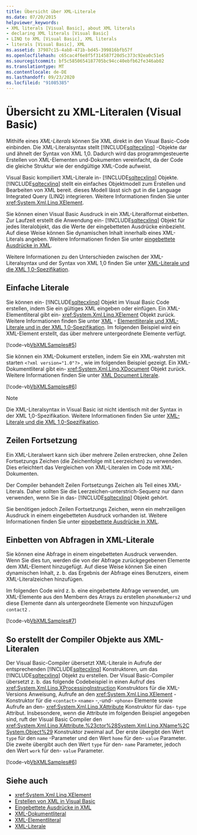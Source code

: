 ```yaml
---
title: Übersicht über XML-Literale
ms.date: 07/20/2015
helpviewer_keywords:
- XML literals [Visual Basic], about XML literals
- declaring XML literals [Visual Basic]
- LINQ to XML [Visual Basic], XML literals
- literals [Visual Basic], XML
ms.assetid: 37987c15-4ab8-471b-bd45-399816bfb57f
ms.openlocfilehash: c65cac4f6e8f5f314587f20d5c373c92ea0c51e5
ms.sourcegitcommit: bf5c5850654187705bc94cc40ebfb62fe346ab02
ms.translationtype: MT
ms.contentlocale: de-DE
ms.lasthandoff: 09/23/2020
ms.locfileid: "91085385"
---
```

# <a name="xml-literals-overview-visual-basic"></a>Übersicht zu XML-Literalen (Visual Basic)

Mithilfe eines *XML-Literals* können Sie XML direkt in den Visual Basic-Code einbinden. Die XML-Literalsyntax stellt [!INCLUDE[sqltecxlinq](~/includes/sqltecxlinq-md.md)] -Objekte dar und ähnelt der Syntax von XML 1,0. Dadurch wird das programmgesteuerte Erstellen von XML-Elementen und-Dokumenten vereinfacht, da der Code die gleiche Struktur wie der endgültige XML-Code aufweist.  
  
 Visual Basic kompiliert XML-Literale in- [!INCLUDE[sqltecxlinq](~/includes/sqltecxlinq-md.md)] Objekte. [!INCLUDE[sqltecxlinq](~/includes/sqltecxlinq-md.md)] stellt ein einfaches Objektmodell zum Erstellen und Bearbeiten von XML bereit. dieses Modell lässt sich gut in die Language Integrated Query (LINQ) integrieren. Weitere Informationen finden Sie unter <xref:System.Xml.Linq.XElement>.  
  
 Sie können einen Visual Basic Ausdruck in ein XML-Literalformat einbetten. Zur Laufzeit erstellt die Anwendung ein- [!INCLUDE[sqltecxlinq](~/includes/sqltecxlinq-md.md)] Objekt für jedes literalobjekt, das die Werte der eingebetteten Ausdrücke einbezieht. Auf diese Weise können Sie dynamischen Inhalt innerhalb eines XML-Literals angeben. Weitere Informationen finden Sie unter [eingebettete Ausdrücke in XML](embedded-expressions-in-xml.md).  
  
 Weitere Informationen zu den Unterschieden zwischen der XML-Literalsyntax und der Syntax von XML 1,0 finden Sie unter [XML-Literale und die XML 1,0-Spezifikation](xml-literals-and-the-xml-1-0-specification.md).  
  
## <a name="simple-literals"></a>Einfache Literale  

 Sie können ein- [!INCLUDE[sqltecxlinq](~/includes/sqltecxlinq-md.md)] Objekt im Visual Basic Code erstellen, indem Sie ein gültiges XML eingeben oder einfügen. Ein XML-Elementliteral gibt ein- <xref:System.Xml.Linq.XElement> Objekt zurück. Weitere Informationen finden Sie unter [XML](../../../language-reference/xml-literals/xml-element-literal.md) - [Elementliterale und XML-Literale und in der XML 1,0-Spezifikation](xml-literals-and-the-xml-1-0-specification.md). Im folgenden Beispiel wird ein XML-Element erstellt, das über mehrere untergeordnete Elemente verfügt.  
  
 [!code-vb[VbXMLSamples#5](~/samples/snippets/visualbasic/VS_Snippets_VBCSharp/VbXMLSamples/VB/XMLSamples2.vb#5)]  
  
 Sie können ein XML-Dokument erstellen, indem Sie ein XML-wahrsten mit starten `<?xml version="1.0"?>` , wie im folgenden Beispiel gezeigt. Ein XML-Dokumentliteral gibt ein- <xref:System.Xml.Linq.XDocument> Objekt zurück. Weitere Informationen finden Sie unter [XML Document Literale](../../../language-reference/xml-literals/xml-document-literal.md).  
  
 [!code-vb[VbXMLSamples#6](~/samples/snippets/visualbasic/VS_Snippets_VBCSharp/VbXMLSamples/VB/XMLSamples2.vb#6)]  
  
> [!NOTE]
> Die XML-Literalsyntax in Visual Basic ist nicht identisch mit der Syntax in der XML 1,0-Spezifikation. Weitere Informationen finden Sie unter [XML-Literale und die XML 1,0-Spezifikation](xml-literals-and-the-xml-1-0-specification.md).  
  
## <a name="line-continuation"></a>Zeilen Fortsetzung  

 Ein XML-Literalwert kann sich über mehrere Zeilen erstrecken, ohne Zeilen Fortsetzungs Zeichen (die Zeichenfolge mit Leerzeichen) zu verwenden. Dies erleichtert das Vergleichen von XML-Literalen im Code mit XML-Dokumenten.  
  
 Der Compiler behandelt Zeilen Fortsetzungs Zeichen als Teil eines XML-Literals. Daher sollten Sie die Leerzeichen-unterstrich-Sequenz nur dann verwenden, wenn Sie in das- [!INCLUDE[sqltecxlinq](~/includes/sqltecxlinq-md.md)] Objekt gehört.  
  
 Sie benötigen jedoch Zeilen Fortsetzungs Zeichen, wenn ein mehrzeiligen Ausdruck in einem eingebetteten Ausdruck vorhanden ist. Weitere Informationen finden Sie unter [eingebettete Ausdrücke in XML](embedded-expressions-in-xml.md).  
  
## <a name="embedding-queries-in-xml-literals"></a>Einbetten von Abfragen in XML-Literale  

 Sie können eine Abfrage in einem eingebetteten Ausdruck verwenden. Wenn Sie dies tun, werden die von der Abfrage zurückgegebenen Elemente dem XML-Element hinzugefügt. Auf diese Weise können Sie einen dynamischen Inhalt, z. b. das Ergebnis der Abfrage eines Benutzers, einem XML-Literalzeichen hinzufügen.  
  
 Im folgenden Code wird z. b. eine eingebettete Abfrage verwendet, um XML-Elemente aus den Membern des Arrays zu erstellen `phoneNumbers2` und diese Elemente dann als untergeordnete Elemente von hinzuzufügen `contact2` .  
  
 [!code-vb[VbXMLSamples#7](~/samples/snippets/visualbasic/VS_Snippets_VBCSharp/VbXMLSamples/VB/XMLSamples2.vb#7)]  
  
## <a name="how-the-compiler-creates-objects-from-xml-literals"></a>So erstellt der Compiler Objekte aus XML-Literalen  

 Der Visual Basic-Compiler übersetzt XML-Literale in Aufrufe der entsprechenden [!INCLUDE[sqltecxlinq](~/includes/sqltecxlinq-md.md)] Konstruktoren, um das [!INCLUDE[sqltecxlinq](~/includes/sqltecxlinq-md.md)] Objekt zu erstellen. Der Visual Basic-Compiler übersetzt z. b. das folgende Codebeispiel in einen Aufruf des <xref:System.Xml.Linq.XProcessingInstruction> Konstruktors für die XML-Versions Anweisung, Aufrufe an den <xref:System.Xml.Linq.XElement> -Konstruktor für die `<contact>` `<name>` -,-und- `<phone>` Elemente sowie Aufrufe an den- <xref:System.Xml.Linq.XAttribute> Konstruktor für das- `type` Attribut. Insbesondere, wenn die Attribute im folgenden Beispiel angegeben sind, ruft der Visual Basic Compiler den <xref:System.Xml.Linq.XAttribute.%23ctor%28System.Xml.Linq.XName%2CSystem.Object%29> Konstruktor zweimal auf. Der erste übergibt den Wert `type` für den `name` -Parameter und den Wert `home` für den- `value` Parameter. Die zweite übergibt auch den Wert `type` für den- `name` Parameter, jedoch den Wert `work` für den- `value` Parameter.  
  
 [!code-vb[VbXMLSamples#6](~/samples/snippets/visualbasic/VS_Snippets_VBCSharp/VbXMLSamples/VB/XMLSamples2.vb#6)]  
  
## <a name="see-also"></a>Siehe auch

- <xref:System.Xml.Linq.XElement>
- [Erstellen von XML in Visual Basic](creating-xml.md)
- [Eingebettete Ausdrücke in XML](embedded-expressions-in-xml.md)
- [XML-Dokumentliteral](../../../language-reference/xml-literals/xml-document-literal.md)
- [XML-Elementliteral](../../../language-reference/xml-literals/xml-element-literal.md)
- [XML-Literale](../../../language-reference/xml-literals/index.md)

